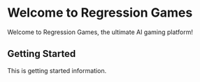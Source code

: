 # Welcome to Regression Games

Welcome to Regression Games, the ultimate AI gaming platform!

## Getting Started

This is getting started information.
